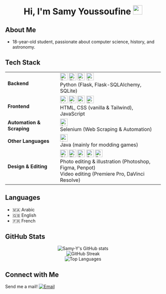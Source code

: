<!-- GitHub Profile README | Samy-Y -->

<h1 align="center">Hi, I'm Samy Youssoufine <img src="https://media.giphy.com/media/hvRJCLFzcasrR4ia7z/giphy.gif" height="30" alt="wave"/></h1>

## About Me

- 18-year-old student, passionate about computer science, history, and astronomy.

## Tech Stack

<table>
  <tr>
    <td><b>Backend</b></td>
    <td>
      <img src="https://cdn.jsdelivr.net/gh/devicons/devicon/icons/python/python-original.svg" height="24" alt="Python"/>
      <img src="https://cdn.jsdelivr.net/gh/devicons/devicon/icons/flask/flask-original.svg" height="24" alt="Flask"/>
      <img src="https://cdn.jsdelivr.net/gh/devicons/devicon/icons/sqlite/sqlite-original.svg" height="24" alt="SQLite"/>
      <img src="https://cdn.jsdelivr.net/gh/devicons/devicon/icons/sqlalchemy/sqlalchemy-original.svg" height="24" alt="SQLAlchemy"/>
      <br>
      <span>Python (Flask, Flask-SQLAlchemy, SQLite)</span>
    </td>
  </tr>
  <tr>
    <td><b>Frontend</b></td>
    <td>
      <img src="https://cdn.jsdelivr.net/gh/devicons/devicon/icons/html5/html5-original.svg" height="24" alt="HTML5"/>
      <img src="https://cdn.jsdelivr.net/gh/devicons/devicon/icons/css3/css3-original.svg" height="24" alt="CSS3"/>
      <img src="https://cdn.jsdelivr.net/gh/devicons/devicon/icons/javascript/javascript-original.svg" height="24" alt="JavaScript"/>
      <img src="https://cdn.jsdelivr.net/gh/devicons/devicon@latest/icons/tailwindcss/tailwindcss-original.svg" height="24" alt="Tailwind CSS"/>
      <br>
      <span>HTML, CSS (vanilla & Tailwind), JavaScript</span>
    </td>
  </tr>
  <tr>
    <td><b>Automation & Scraping</b></td>
    <td>
      <img src="https://cdn.jsdelivr.net/gh/devicons/devicon/icons/selenium/selenium-original.svg" height="24" alt="Selenium"/>
      <br>
      <span>Selenium (Web Scraping & Automation)</span>
    </td>
  </tr>
  <tr>
    <td><b>Other Languages</b></td>
    <td>
      <img src="https://cdn.jsdelivr.net/gh/devicons/devicon/icons/java/java-original.svg" height="24" alt="Java"/>
      <br>
      <span>Java (mainly for modding games)</span>
    </td>
  </tr>
  <tr>
    <td><b>Design & Editing</b></td>
    <td>
      <img src="https://cdn.jsdelivr.net/gh/devicons/devicon/icons/photoshop/photoshop-plain.svg" height="24" alt="Photoshop"/>
      <img src="https://cdn.jsdelivr.net/gh/devicons/devicon/icons/figma/figma-original.svg" height="24" alt="Figma"/>
      <img src="https://avatars.githubusercontent.com/u/30179644" height="24" alt="Penpot"/>
      <img src="https://cdn.jsdelivr.net/gh/devicons/devicon/icons/premierepro/premierepro-original.svg" height="24" alt="Premiere Pro"/>
      <img src="https://upload.wikimedia.org/wikipedia/commons/thumb/4/4d/DaVinci_Resolve_Studio.png/500px-DaVinci_Resolve_Studio.png" height="24" alt="DaVinci Resolve"/>
      <br>
      <span>Photo editing & illustration (Photoshop, Figma, Penpot)<br>
      Video editing (Premiere Pro, DaVinci Resolve)</span>
    </td>
  </tr>
</table>

## Languages

- 🇲🇦 Arabic
- 🇬🇧 English
- 🇫🇷 French

## GitHub Stats

<p align="center">
  <img src="https://github-readme-stats.vercel.app/api?username=Samy-Y&show_icons=true&theme=radical" alt="Samy-Y's GitHub stats"/>
  <br/>
  <img src="https://github-readme-streak-stats.herokuapp.com/?user=Samy-Y&theme=radical" alt="GitHub Streak"/>
  <br/>
  <img src="https://github-readme-stats.vercel.app/api/top-langs/?username=Samy-Y&layout=compact&theme=radical" alt="Top Languages"/>
</p>

## Connect with Me

Send me a mail! <a href="mailto:youssoufinesamy@gmail.com"><img src="https://img.shields.io/badge/Email-red?logo=gmail&logoColor=white" alt="Email"/></a>
